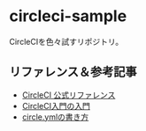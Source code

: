 # circleci-sample
CircleCIを色々試すリポジトリ。

## リファレンス＆参考記事
- [CircleCI 公式リファレンス](https://circleci.com/docs/1.0/configuration/)
- [CircleCI入門の入門](https://simple-it-life.com/2016/03/07/circleci-beginner/)
- [circle.ymlの書き方](http://pokrkami.hatenablog.com/entry/2015/12/08/000000)
